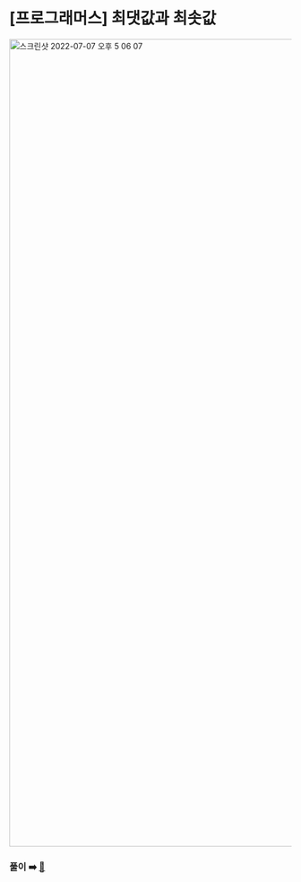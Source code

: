# [프로그래머스] 최댓값과 최솟값

<img width="1440" alt="스크린샷 2022-07-07 오후 5 06 07" src="https://user-images.githubusercontent.com/45463495/177724095-52f3fcf5-b371-41ae-80a3-8332c7303741.png">

### 풀이 ➡️ [🔗](https://seongho96.tistory.com/90)
